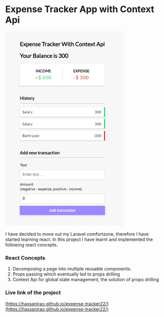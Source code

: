 
# Expense Tracker App with Context Api

![plot](./expense-tracker-image.png)
  

I have decided to move out my Laravel comfortzone, therefore I have started learning react. In this project I have learnt and implemented the following react concepts.

  

### React Concepts

 1. Decomposing a page into multiple reusable components.
 2. Props passing which eventually led to props drilling
 3. Context Api for global state management, the solution of props drilling

  
### Live link of the project
[https://hassanjrao.github.io/expense-tracker22/](https://hassanjrao.github.io/expense-tracker22/)